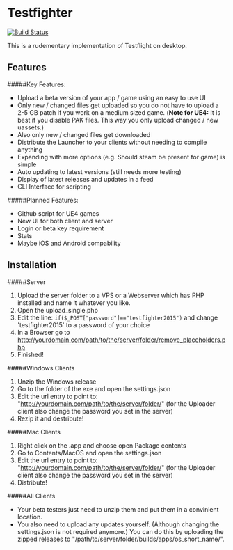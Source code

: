 Testfighter
============

[![Build Status](https://travis-ci.org/DJLectr0/Testfighter.svg)](https://travis-ci.org/DJLectr0/BetaLauncher)

This is a rudementary implementation of Testflight on desktop.

Features
--------

#####Key Features:

- Upload a beta version of your app / game using an easy to use UI
- Only new / changed files get uploaded so you do not have to upload a 2-5 GB patch if you work on a medium sized game. (__Note for UE4:__ It is best if you disable PAK files. This way you only upload changed / new uassets.)
- Also only new / changed files get downloaded
- Distribute the Launcher to your clients without needing to compile anything
- Expanding with more options (e.g. Should steam be present for game) is simple 
- Auto updating to latest versions (still needs more testing)
- Display of latest releases and updates in a feed
- CLI Interface for scripting

#####Planned Features:

- Github script for UE4 games
- New UI for both client and server
- Login or beta key requirement
- Stats
- Maybe iOS and Android compability

Installation
------------
#####Server

1. Upload the server folder to a VPS or a Webserver which has PHP installed and name it whatever you like.
2. Open the upload_single.php
3. Edit the line: `if($_POST["password"]=="testfighter2015")` and change 'testfighter2015' to a password of your choice
4. In a Browser go to http://yourdomain.com/path/to/the/server/folder/remove_placeholders.php
5. Finished!

#####Windows Clients
1. Unzip the Windows release
2. Go to the folder of the exe and open the settings.json
3. Edit the url entry to point to: "http://yourdomain.com/path/to/the/server/folder/" (for the Uploader client also change the password you set in the server)
4. Rezip it and destribute!

#####Mac Clients
1. Right click on the .app and choose open Package contents
2. Go to Contents/MacOS and open the settings.json
3. Edit the url entry to point to: "http://yourdomain.com/path/to/the/server/folder/" (for the Uploader client also change the password you set in the server)
4. Distribute!

#####All Clients
- Your beta testers just need to unzip them and put them in a convinient location.
- You also need to upload any updates yourself. (Although changing the settings.json is not required anymore.) You can do this by uploading the zipped releases to "/path/to/server/folder/builds/apps/os_short_name/".
